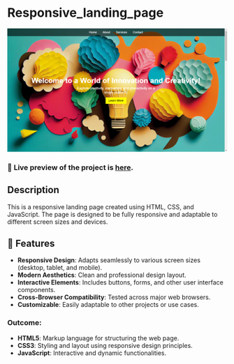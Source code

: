 # Responsive_landing_page
![Preview](landing-page.png)

### 🔗 **Live preview** of the project is [here](https://gowtham6477.github.io/PRODIGY_WD_01_Responsive_landing_page/).
## Description
This is a responsive landing page created using HTML, CSS, and JavaScript. The page is designed to
be fully responsive and adaptable to different screen sizes and devices.

## 🚀 Features

- **Responsive Design**: Adapts seamlessly to various screen sizes (desktop, tablet, and mobile).
- **Modern Aesthetics**: Clean and professional design layout.
- **Interactive Elements**: Includes buttons, forms, and other user interface components.
- **Cross-Browser Compatibility**: Tested across major web browsers.
- **Customizable**: Easily adaptable to other projects or use cases.

### **Outcome:**
- **HTML5**: Markup language for structuring the web page.
- **CSS3**: Styling and layout using responsive design principles.
- **JavaScript**: Interactive and dynamic functionalities.
